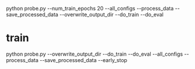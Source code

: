 python probe.py --num_train_epochs 20 --all_configs --process_data --save_processed_data --overwrite_output_dir --do_train --do_eval

# train
python probe.py --overwrite_output_dir --do_train --do_eval --all_configs --process_data --save_processed_data --early_stop
